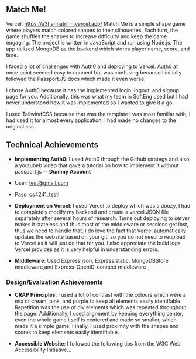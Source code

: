 ## Match Me!
Vercel: https://a3hannatrinh.vercel.app/
Match Me is a simple shape game where players match colored shapes to their silhouettes. Each turn, the game shuffles the shapes to increase difficulty and keep the game engaging. The project is written in JavaScript and run using Node.js. The app utilized MongoDB as the backend which stores player name, score, and time.

I faced a lot of challenges with Auth0 and deploying to Vercel. Auth0 at once point seemed easy to connect but was confusing because I initially followed the Passport.JS docs which made it even worse.

I chose Auth0 because it has the implemented login, logout, and signup page for you. Additionally, this was what my team in SoftEng used but I had never understood how it was implemented so I wanted to give it a go.

I used TailwindCSS because that was the template I was most familiar with, I had used it for almost every application. I had made no changes to the original css.

## Technical Achievements
- **Implementing Auth0**: I used Auth0 through the Github strategy and also a youtubeb video that gave a tutorial on how to implement it without passport.js
-- **Dummy Account**
- User: test@gmail.com
- Pass: cs4241_test!

- **Deployment on Vercel**: I used Vercel to deploy which was a doozy, I had to completely modify my backend and create a vercel.JSON file separately after several hours of research. Turns out deploying to server makes it stateless and thus most of the middleware or sessions get lost, thus we need to handle that. I do love the fact that Vercel automatically updates the website based on your git, so you do not need to reupload to Vercel as it will just do that for you. I also appreciate the build logs Vercel provides as it is very helpful in understanding errors.

- **Middleware**: Used Express.json, Express.static, MongoDBStore middleware,and Express-OpenID-connect middleware

### Design/Evaluation Achievements
- **CRAP Principles**: I used a lot of contrast with the colours which were a mix of cream, pink, and purple to keep all elements easily identifable. Repetition was the use of div elements which was repeated throughout the page. Additionally, I used alignment by keeping everything center, even the whole game itself is centered and made so smaller, which made it a simple game. Finally, I used proximity with the shapes and scores to keep elements easily identifiable.

- **Accessible Website**: I followed the following tips from the W3C Web Accessibility Initiative...
